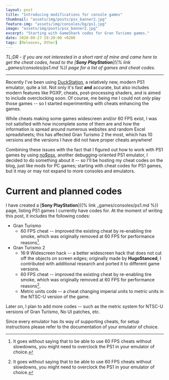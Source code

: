 ```yaml
---
layout: post
title: "Introducing modifications for console games"
thumbnail: "assets/img/posts/psx_banner2.jpg"
feature-img: "assets/img/consoles/bg/ps1.jpg"
image: "assets/img/posts/psx_banner2.jpg"
excerpt: "Starting with GameShark codes for Gran Turismo games."
date: 2020-09-27 19:20:00 +0200
tags: [Releases, Other]
---
```


*TL;DR - if you are not interested in a short rant of mine and came here to get the cheat codes,
head to the [**Sony PlayStation**]({% link _games/consoles/ps1.md %}) page for a list of games and cheat codes.*

***

Recently I've been using [DuckStation](https://github.com/stenzek/duckstation), a relatively new, modern PS1 emulator, quite a lot.
Not only it's fast **and** accurate, but also includes modern features like PGXP, cheats, post-processing shaders, and is aimed to include overclocking soon.
Of course, me being me I could not *only* play those games -- so I started experimenting with cheats enhancing the games.

While cheats making some games widescreen and/or 60 FPS exist, I was not satisfied with how incomplete some of them are and
how the information is spread around numerous websites and random Excel spreadsheets; this has affected Gran Turismo 2 the most,
which has 10 versions and the versions I have did not have proper cheats anywhere!

Combining these issues with the fact that I figured out how to work with PS1 games by using [no$psx](https://problemkaputt.de/psx.htm),
another debugging-oriented PS1 emulator, I decided to do something about it -- so I'll be hosting my cheat codes on the blog,
just like mods for PC games; starting with cheat codes for PS1 games, but it may or may not expand to more consoles and emulators.

# Current and planned codes

I have created a [**Sony PlayStation**]({% link _games/consoles/ps1.md %}) page, listing PS1 games I currently have codes for.
At the moment of writing this post, it includes the following codes:

* Gran Turismo
  * 60 FPS cheat -- improved the existing cheat by re-enabling tire smoke, which was originally removed at 60 FPS for performance reasons[^1].
* Gran Turismo 2
  * 16:9 Widescreen hack -- a better widescreen hack that does not cut off the objects on screen edges; originally made by **HugoStanced**,
    I contributed with additional research and ported it to different game versions.
  * 60 FPS cheat -- improved the existing cheat by re-enabling tire smoke, which was originally removed at 60 FPS for performance reasons[^1].
  * Metric units code -- a cheat changing imperial units to metric units in the NTSC-U version of the game.

[^1]:It goes without saying that to be able to use 60 FPS cheats without slowdowns, you might need to overclock the PS1 in your emulator of choice.

Later on, I plan to add more codes -- such as the metric system for NTSC-U versions of Gran Turismo, No UI patches, etc.

Since every emulator has its way of supporting cheats, for setup instructions please refer to the documentation of your emulator of choice.